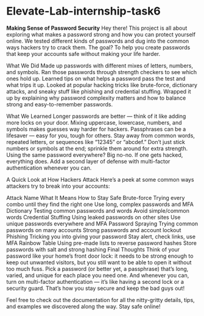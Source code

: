 # Elevate-Lab-internship-task6

**Making Sense of Password Security**
Hey there! This project is all about exploring what makes a password strong and how you can protect yourself online. We tested different kinds of passwords and dug into the common ways hackers try to crack them. The goal? To help you create passwords that keep your accounts safe without making your life harder.

What We Did
Made up passwords with different mixes of letters, numbers, and symbols.
Ran those passwords through strength checkers to see which ones hold up.
Learned tips on what helps a password pass the test and what trips it up.
Looked at popular hacking tricks like brute-force, dictionary attacks, and sneaky stuff like phishing and credential stuffing.
Wrapped it up by explaining why password complexity matters and how to balance strong and easy-to-remember passwords.

What We Learned
Longer passwords are better — think of it like adding more locks on your door.
Mixing uppercase, lowercase, numbers, and symbols makes guesses way harder for hackers.
Passphrases can be a lifesaver — easy for you, tough for others.
Stay away from common words, repeated letters, or sequences like “12345” or “abcdef.”
Don’t just stick numbers or symbols at the end; sprinkle them around for extra strength.
Using the same password everywhere? Big no-no. If one gets hacked, everything does.
Add a second layer of defense with multi-factor authentication whenever you can.


A Quick Look at How Hackers Attack
Here’s a peek at some common ways attackers try to break into your accounts:

Attack Name	What It Means	How to Stay Safe
Brute-force	Trying every combo until they find the right one	Use long, complex passwords and MFA
Dictionary	Testing common passwords and words	Avoid simple/common words
Credential Stuffing	Using leaked passwords on other sites	Use unique passwords everywhere and MFA
Password Spraying	Trying common passwords on many accounts	Strong passwords and account lockout
Phishing	Tricking you into giving your password	Stay alert, check links, use MFA
Rainbow Table	Using pre-made lists to reverse password hashes	Store passwords with salt and strong hashing
Final Thoughts
Think of your password like your home’s front door lock: it needs to be strong enough to keep out unwanted visitors, but you still want to be able to open it without too much fuss. Pick a password (or better yet, a passphrase) that’s long, varied, and unique for each place you need one. And whenever you can, turn on multi-factor authentication — it’s like having a second lock or a security guard. That’s how you stay secure and keep the bad guys out!

Feel free to check out the documentation for all the nitty-gritty details, tips, and examples we discovered along the way. Stay safe online!
